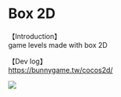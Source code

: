 # Box 2D
【Introduction】  
game levels made with box 2D

【Dev log】  
https://bunnygame.tw/cocos2d/

[<img src="https://img.youtube.com/vi/TcBCCfA7_XI/hqdefault.jpg">](https://youtu.be/TcBCCfA7_XI)
